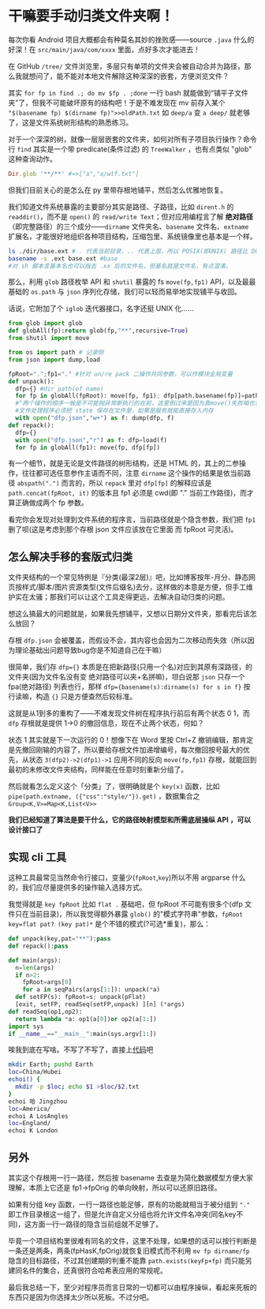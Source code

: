 # 干嘛要手动归类文件夹啊！

每次你看 Android 项目大概都会有种莫名其妙的挫败感——source `.java` 什么的好深！在 `src/main/java/com/xxxx` 里面，点好多次才能进去！

在 GitHub `/tree/` 文件浏览里，多层只有单项的文件夹会被自动合并为路径，那么我就想问了，能不能对本地文件解除这种深深的嵌套，方便浏览文件？

其实 `for fp in find .; do mv $fp . ;done` 一行 bash 就能做到“铺平子文件夹”了，但我不可能破坏原有的结构吧！于是不难发现在 mv 前存入某个 `"$(basename fp) $(dirname fp)">>oldPath.txt` 如 `deep/a` 变 `a deep/` 就老够了，这是文件系统树形结构的熟悉练习。

对于一个深深的树，就像一层层嵌套的文件夹，如何对所有子项目执行操作？命令行 `find` 其实是一个带 predicate(条件过滤) 的 `TreeWalker` ，也有点类似 "glob" 这种查询动作。

```ruby
Dir.glob '**/**' #=>["a","a/wtf.txt"]
```

但我们目前关心的是怎么在 py 里带存根地铺平，然后怎么优雅地恢复。

我们知道文件系统暴露的主要部分其实是路径、子路径，比如 `dirent.h` 的 `readdir()`，而不是 `open()` 的 `read/write Text`；但对应用编程言了解 __绝对路径__ （即完整路径）的三个成分——`dirname` 文件夹名、`basename` 文件名、`extname` 扩展名，才能很好地组织各种项目结构，压缩包里、系统镜像里也基本是一个样。

```bash
ls ./dir/base.ext # . 代表当前目录，.. 代表上层，所以 POSIX(即UNIX) 路径比 DOS/Win 更复杂
basename -s .ext base.ext #base
#对 sh 脚本言基本名也可以指去 .xx 后的文件名，但基名就是文件名，有点混淆。
```

那么，利用 `glob` 路径枚举 API 和 `shutil` 暴露的 fs `move(fp,fp1)` API，以及最最基础的 `os.path` 与 `json` 序列化存储，我们可以轻而易举地实现铺平与收回。

话说，它附加了个 `iglob` 迭代器接口，名字还挺 UNIX 化……

```py
from glob import glob
def globAll(fp):return glob(fp,"**",recursive=True)
from shutil import move

from os import path # 记录侧
from json import dump,load

fpRoot=".";fp1="." #针对 un/re pack 二操作共同参数，可以作模块全局变量
def unpack():
  dfp={} #dir path(of name)
  for fp in globAll(fpRoot): move(fp, fp1); dfp[path.basename(fp)]=path.dirname(fp)
  #^两个操作的顺序一般是不可能抛异常断执行的在前，这里倒过来是因为真move()失败咱也没必要还原
  #文件处理程序必须把 state 保存在文件里，如果是服务就能直接存入内存
  with open("dfp.json","w+") as f: dump(dfp, f)
def repack():
  dfp={}
  with open("dfp.json","r") as f: dfp=load(f)
  for fp in globAll(fp1): move(fp, dfp[fp])
```

有一个细节，就是无论是文件路径的树形结构，还是 HTML 的，其上的二参操作，往往都可选任意参作主语而不同，注意 `dirname` 这个操作的结果是依当前路径 `abspath(".")` 而言的，所以 `repack` 里对 `dfp[fp]` 的解释应该是 `path.concat(fpRoot, it)` 的版本且 fp1 必须是 cwd(即 "." 当前工作路径)，而才算正确做成两个 fp 参数。

看完你会发现对处理到文件系统的程序言，当前路径就是个隐含参数，我们把 `fp1` 删了呗(这是考虑到那个存根 json 文件应该放在它里面 而 fpRoot 可灵活)。

## 怎么解决手移的套版式归类

文件夹结构的一个常见特例是『分类(最深2层)』吧，比如博客按年-月分、静态网页按样式/脚本/图片资源类型(文件后缀名)去分，这样做的本意是方便，但手工维护实在太骚；那我们可以让这个工具走得更远，去解决自动归类的问题。

想这么搞最大的问题就是，如果我先想铺平，又想以日期分文件夹，那看完后该怎么放回？

存根 `dfp.json` 会被覆盖，而假设不会，其内容也会因为二次移动而失效（所以因为理论基础出问题导致bug你是不知道自己在干嘛）

很简单，我们存 `dfp={}` 本质是在把新路径(只用一个名)对应到其原有深路径，的文件夹(因为文件名没有变 绝对路径可以夹+名拼嘛)，坦白说那 `json` 只存一个 fpa(绝对路径) 列表也行，那样 `dfp={basename(s):dirname(s) for s in f}` 按行读嘛，构造 `{}` 只是方便查然后较标准。

这就是从1到多的重构了——不难发现文件树在程序执行前后有两个状态 0 1，而 `dfp` 存根就是提供 1->0 的撤回信息，现在不止两个状态，何如？

状态 1 其实就是下一次运行的 0！想像下在 Word 里按 Ctrl+Z 撤销编辑，那肯定是先撤回刚输的内容了，所以要给存根文件加递增编号，每次撤回按号最大的优先，从状态 `3(dfp2)->2(dfp1)->1` 应用不同的反向 `move(fp,fp1)` 存根，就能回到最初的未修改文件夹结构，同样能在任意时刻重新分组了。

然后就看怎么定义这个「分类」了，很明确就是个 `key(x)` 函数，比如 `pipe(path.extname, ({"css":"style/"}).get)` ，数据集合之 `Group<K,V>=Map<K,List<V>>`

__我们已经知道了算法是要干什么，它的路径映射模型和所需底层操纵 API ，可以设计接口了__

## 实现 cli 工具

这种工具最常见当然命令行接口，变量少(`fpRoot`,`key`)所以不用 argparse 什么的，我们应尽量提供多的操作输入选择方式。

我觉得就是 `key fpRoot` 比如 `flat .` 基础吧，但 fpRoot 不可能有很多个(dfp 文件只在当前目录)，所以我觉得额外暴露 `glob()` 的"模式字符串"参数，`fpRoot key=flat pat? (key pat)*` 是个不错的模式(?可选*重复)，那么：

```py
def unpack(key,pat="**"):pass
def repack():pass

def main(args):
  n=len(args)
  if n>2:
    fpRoot=args[0]
    for a in seqPairs(args[1:]): unpack(*a)
  def setFP(s): fpRoot=s; unpack(pFlat)
  [exit, setFP, readSeq(setFP,unpack) ][n] (*args)
def readSeq(op1,op2):
  return lambda *a: op1(a[0])or op2(a[1:])
import sys
if __name__=="__main__":main(sys.argv[1:])
```

唉我到底在写啥。不写了不写了，直接上[代码](flat_dir.py)吧

```bash
mkdir Earth; pushd Earth
loc=China/Hubei
echoi() {
  mkdir -p $loc; echo $1 >$loc/$2.txt
}
echoi 哈 Jingzhou
loc=America/
echoi A LosAngles
loc=England/
echoi K London
```

## 另外

其实这个存根用一行一路径，然后按 basename 去查是为简化数据模型方便大家理解，本质上它还是 fp1->fpOrig 的单向映射，所以可以还原旧路径。

如果有分组 key 函数，一行一路径也能足够，原有的功能就相当于被分组到 `"."` 即工作目录根这一组了，但是允许自定义分组也将允许文件名冲突(同名key不同)，这方面一行一路径的隐含当前组就不足够了。

毕竟一个项目结构里很难有同名的文件，这里不处理，如果想的话可以按行判断是一条还是两条，两条(fpHasK,fpOrig)就恢复旧模式而不利用 `mv fp dirname/fp` 隐含的目标路径，不过其创建期的判重不能靠 `path.exists(keyFp+fp)` 而只能另建同名件的集合，还真很符合哈希表应用的常规呢。

最后我总结一下，至少对程序员而言日常的一切都可以由程序操纵，看起来死板的东西只是因为你选择太少所以死板。不过分吧。
